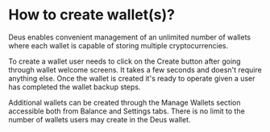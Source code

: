 # How to create wallet(s)?

Deus enables convenient management of an unlimited number of wallets where each wallet is capable of storing multiple cryptocurrencies.

To create a wallet user needs to click on the Create button after going through wallet welcome screens. It takes a few seconds and doesn't require anything else. Once the wallet is created it's ready to operate given a user has completed the wallet backup steps.

Additional wallets can be created through the Manage Wallets section accessible both from Balance and Settings tabs. There is no limit to the number of wallets users may create in the Deus wallet.
